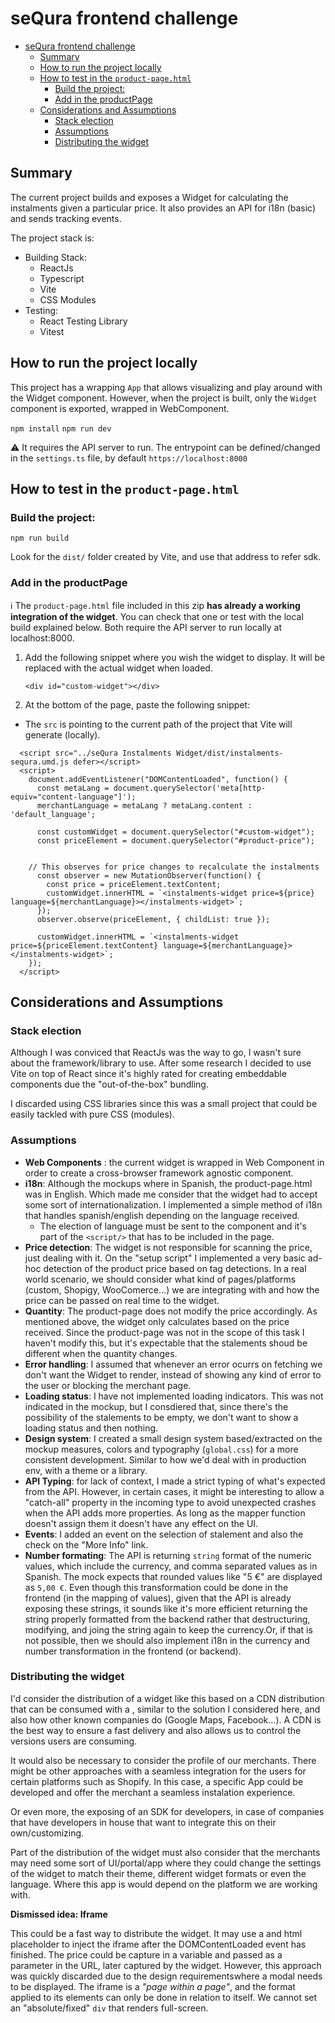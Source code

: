 # seQura frontend challenge

- [seQura frontend challenge](#sequra-frontend-challenge)
  - [Summary](#summary)
  - [How to run the project locally](#how-to-run-the-project-locally)
  - [How to test in the `product-page.html`](#how-to-test-in-the-product-pagehtml)
    - [Build the project:](#build-the-project)
    - [Add in the productPage](#add-in-the-productpage)
  - [Considerations and Assumptions](#considerations-and-assumptions)
    - [Stack election](#stack-election)
    - [Assumptions](#assumptions)
    - [Distributing the widget](#distributing-the-widget)

## Summary

The current project builds and exposes a Widget for calculating the instalments given a particular price. It also provides an API for i18n (basic) and sends tracking events.

The project stack is:

- Building Stack:
  - ReactJs
  - Typescript
  - Vite
  - CSS Modules
- Testing:
  - React Testing Library
  - Vitest

## How to run the project locally

This project has a wrapping `App` that allows visualizing and play around with the Widget component. However, when the project is built, only the `Widget` component is exported, wrapped in WebComponent.

`npm install`
`npm run dev`

⚠️ It requires the API server to run. The entrypoint can be defined/changed in the `settings.ts` file, by default `https://localhost:8000`

## How to test in the `product-page.html`

### Build the project:

`npm run build`

Look for the `dist/` folder created by Vite, and use that address to refer sdk.

### Add in the productPage

ℹ️ The `product-page.html` file included in this zip **has already a working integration of the widget**. You can check that one or test with the local build explained below. Both require the API server to run locally at localhost:8000.

1. Add the following snippet where you wish the widget to display. It will be replaced with the actual widget when loaded.

   `<div id="custom-widget"></div>`

2. At the bottom of the page, paste the following snippet:

- The `src` is pointing to the current path of the project that Vite will generate (locally).

```
  <script src="../seQura Instalments Widget/dist/instalments-sequra.umd.js defer></script>
  <script>
    document.addEventListener("DOMContentLoaded", function() {
      const metaLang = document.querySelector('meta[http-equiv="content-language"]');
      merchantLanguage = metaLang ? metaLang.content : 'default_language';

      const customWidget = document.querySelector("#custom-widget");
      const priceElement = document.querySelector("#product-price");


    // This observes for price changes to recalculate the instalments
      const observer = new MutationObserver(function() {
        const price = priceElement.textContent;
        customWidget.innerHTML = `<instalments-widget price=${price} language=${merchantLanguage}></instalments-widget>`;
      });
      observer.observe(priceElement, { childList: true });

      customWidget.innerHTML = `<instalments-widget price=${priceElement.textContent} language=${merchantLanguage}></instalments-widget>`;
    });
  </script>
```

## Considerations and Assumptions

### Stack election

Although I was conviced that ReactJs was the way to go, I wasn't sure about the framework/library to use. After some research I decided to use Vite on top of React since it's highly rated for creating embeddable components due the "out-of-the-box" bundling.

I discarded using CSS libraries since this was a small project that could be easily tackled with pure CSS (modules).

### Assumptions

- **Web Components** : the current widget is wrapped in Web Component in order to create a cross-browser framework agnostic component.
- **i18n**: Although the mockups where in Spanish, the product-page.html was in English. Which made me consider that the widget had to accept some sort of internationalization. I implemented a simple method of i18n that handles spanish/english depending on the language received.
  - The election of language must be sent to the component and it's part of the `<script/>` that has to be included in the page.
- **Price detection**: The widget is not responsible for scanning the price, just dealing with it. On the "setup script" I implemented a very basic ad-hoc detection of the product price based on tag detections. In a real world scenario, we should consider what kind of pages/platforms (custom, Shopigy, WooComerce...) we are integrating with and how the price can be passed on real time to the widget.
- **Quantity**: The product-page does not modify the price accordingly. As mentioned above, the widget only calculates based on the price received. Since the product-page was not in the scope of this task I haven't modify this, but it's expectable that the stalements shoud be different when the quantity changes.
- **Error handling**: I assumed that whenever an error ocurrs on fetching we don't want the Widget to render, instead of showing any kind of error to the user or blocking the merchant page.
- **Loading status**: I have not implemented loading indicators. This was not indicated in the mockup, but I consdiered that, since there's the possibility of the stalements to be empty, we don't want to show a loading status and then nothing.
- **Design system**: I created a small design system based/extracted on the mockup measures, colors and typography (`global.css`) for a more consistent development. Similar to how we'd deal with in production env, with a theme or a library.
- **API Typing**: for lack of context, I made a strict typing of what's expected from the API. However, in certain cases, it might be interesting to allow a "catch-all" property in the incoming type to avoid unexpected crashes when the API adds more properties. As long as the mapper function doesn't assign them it doesn't have any effect on the UI.
- **Events**: I added an event on the selection of stalement and also the check on the "More Info" link.
- **Number formating**: The API is returning `string` format of the numeric values, which include the currency, and comma separated values as in Spanish. The mock expects that rounded values like "5 €" are displayed as `5,00 €`. Even though this transformation could be done in the frontend (in the mapping of values), given that the API is already exposing these strings, it sounds like it's more efficient returning the string properly formatted from the backend rather that destructuring, modifying, and joing the string again to keep the currency.Or, if that is not possible, then we should also implement i18n in the currency and number transformation in the frontend (or backend).

### Distributing the widget

I'd consider the distribution of a widget like this based on a CDN distribution that can be consumed with a <script></script>, similar to the solution I considered here, and also how other known companies do (Google Maps, Facebook...). A CDN is the best way to ensure a fast delivery and also allows us to control the versions users are consuming.

It would also be necessary to consider the profile of our merchants. There might be other approaches with a seamless integration for the users for certain platforms such as Shopify. In this case, a specific App could be developed and offer the merchant a seamless instalation experience.

Or even more, the exposing of an SDK for developers, in case of companies that have developers in house that want to integrate this on their own/customizing.

Part of the distribution of the widget must also consider that the merchants may need some sort of UI/portal/app where they could change the settings of the widget to match their theme, different widget formats or even the language. Where this app is would depend on the platform we are working with.

**Dismissed idea: Iframe**

This could be a fast way to distribute the widget. It may use a and html placeholder to inject the iframe after the DOMContentLoaded event has finished.
The price could be capture in a variable and passed as a parameter in the URL, later captured by the widget.
However, this approach was quickly discarded due to the design requirementswhere a modal needs to be displayed. The iframe is a _"page within a page"_, and the format applied to its elements can only be done in relation to itself. We cannot set an "absolute/fixed" `div` that renders full-screen.
